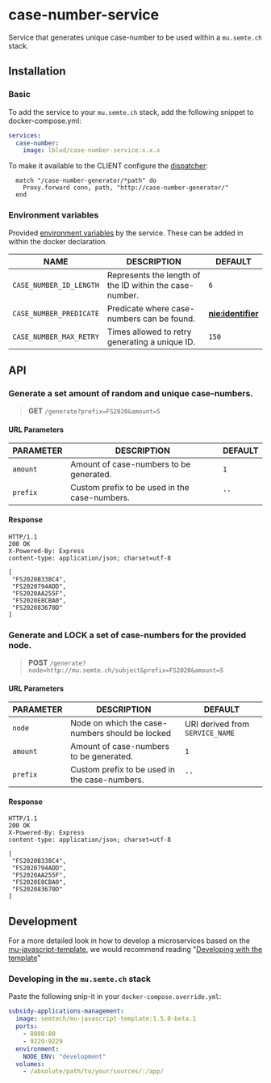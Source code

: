 # case-number-service

Service that generates unique case-number to be used within a `mu.semte.ch` stack.

## Installation

### Basic

To add the service to your `mu.semte.ch` stack, add the following snippet to docker-compose.yml:

```yaml
services:
  case-number:
    image: lblod/case-number-service:x.x.x
```
To make it available to the CLIENT configure the [dispatcher](https://github.com/mu-semtech/mu-dispatcher):

```
  match "/case-number-generator/*path" do
    Proxy.forward conn, path, "http://case-number-generator/"
  end
```
### Environment variables

Provided [environment variables](https://docs.docker.com/compose/environment-variables/) by the service. These can be added in within the docker declaration.

| NAME                    | DESCRIPTION                                             | DEFAULT                                                                                                                                    |
|-------------------------|---------------------------------------------------------|--------------------------------------------------------------------------------------------------------------------------------------------|
| `CASE_NUMBER_ID_LENGTH` | Represents the length of the ID within the case-number. | `6`                                                                                                                                          |
| `CASE_NUMBER_PREDICATE` | Predicate where case-numbers can be found.              | **[nie:identifier](http://www.semanticdesktop.org/ontologies/2007/01/19/nie#identifier)** |
| `CASE_NUMBER_MAX_RETRY` | Times allowed to retry generating a unique ID.          | `150`            

## API

### Generate a set amount of random and unique case-numbers.

> **GET** `/generate?prefix=FS2020&amount=5`

#### URL Parameters

| PARAMETER  | DESCRIPTION                                  | DEFAULT |
|--------|----------------------------------------------|---------|
| `amount` | Amount of case-numbers to be generated.      | `1`     |
| `prefix` | Custom prefix to be used in the case-numbers. | `''`    |

#### Response

```
HTTP/1.1 
200 OK
X-Powered-By: Express
content-type: application/json; charset=utf-8

[
 "FS2020B338C4",
 "FS2020794ADD",
 "FS2020AA255F",
 "FS2020E8CBA0",
 "FS202083670D"
]
```

### Generate and LOCK a set of case-numbers for the provided node.

> **POST** `/generate?node=http://mu.semte.ch/subject&prefix=FS2020&amount=5`

#### URL Parameters

| PARAMETER  | DESCRIPTION                                  | DEFAULT |
|--------|----------------------------------------------|---------|
| `node` | Node on which the case-numbers should be locked      | URI derived from `SERVICE_NAME`     |
| `amount` | Amount of case-numbers to be generated.      | `1`     |
| `prefix` | Custom prefix to be used in the case-numbers. | `''`    |

#### Response

```
HTTP/1.1 
200 OK
X-Powered-By: Express
content-type: application/json; charset=utf-8

[
 "FS2020B338C4",
 "FS2020794ADD",
 "FS2020AA255F",
 "FS2020E8CBA0",
 "FS202083670D"
]
```

## Development

For a more detailed look in how to develop a microservices based on
the [mu-javascript-template](https://github.com/mu-semtech/mu-javascript-template), we would recommend
reading "[Developing with the template](https://github.com/mu-semtech/mu-javascript-template#developing-with-the-template)"

### Developing in the `mu.semte.ch` stack

Paste the following snip-it in your `docker-compose.override.yml`:

````yaml  
subsidy-applications-management:
  image: semtech/mu-javascript-template:1.5.0-beta.1
  ports:
    - 8888:80
    - 9229:9229
  environment:
    NODE_ENV: "development"
  volumes:
    - /absolute/path/to/your/sources/:/app/
````